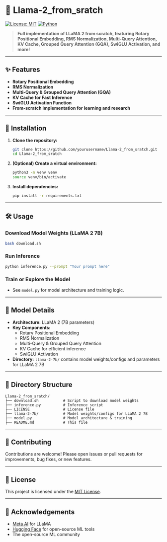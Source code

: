 # 🦙 Llama-2_from_sratch

[![License: MIT](https://img.shields.io/badge/License-MIT-yellow.svg)](./LICENSE)
[![Python](https://img.shields.io/badge/Python-3.8%2B-blue.svg)](https://www.python.org/)

> **Full implementation of LLaMA 2 from scratch, featuring Rotary Positional Embedding, RMS Normalization, Multi-Query Attention, KV Cache, Grouped Query Attention (GQA), SwiGLU Activation, and more!**

---

## ✨ Features
- **Rotary Positional Embedding**
- **RMS Normalization**
- **Multi-Query & Grouped Query Attention (GQA)**
- **KV Cache for Fast Inference**
- **SwiGLU Activation Function**
- **From-scratch implementation for learning and research**

---

## 🚀 Installation

1. **Clone the repository:**
   ```bash
   git clone https://github.com/yourusername/Llama-2_from_sratch.git
   cd Llama-2_from_sratch
   ```
2. **(Optional) Create a virtual environment:**
   ```bash
   python3 -m venv venv
   source venv/bin/activate
   ```
3. **Install dependencies:**
   ```bash
   pip install -r requirements.txt
   ```

---

## 🛠️ Usage

### Download Model Weights (LLaMA 2 7B)
```bash
bash download.sh
```

### Run Inference
```bash
python inference.py --prompt "Your prompt here"
```

### Train or Explore the Model
- See `model.py` for model architecture and training logic.

---

## 🧠 Model Details
- **Architecture:** LLaMA 2 (7B parameters)
- **Key Components:**
  - Rotary Positional Embedding
  - RMS Normalization
  - Multi-Query & Grouped Query Attention
  - KV Cache for efficient inference
  - SwiGLU Activation
- **Directory:** `llama-2-7b/` contains model weights/configs and parameters for LLaMA 2 7B

---

## 📁 Directory Structure
```
Llama-2_from_sratch/
├── download.sh           # Script to download model weights
├── inference.py          # Inference script
├── LICENSE               # License file
├── llama-2-7b/           # Model weights/configs for LLaMA 2 7B
├── model.py              # Model architecture & training
├── README.md             # This file
```

---

## 🤝 Contributing
Contributions are welcome! Please open issues or pull requests for improvements, bug fixes, or new features.

---

## 📜 License
This project is licensed under the [MIT License](./LICENSE).

---

## 🙏 Acknowledgements
- [Meta AI](https://ai.facebook.com/research/publications/llama-open-and-efficient-foundation-language-models/) for LLaMA
- [Hugging Face](https://huggingface.co/) for open-source ML tools
- The open-source ML community
